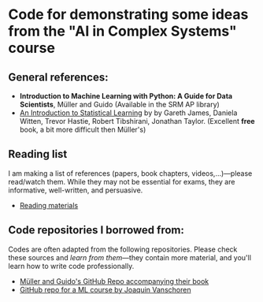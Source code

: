 # Code for demonstrating some ideas from the "AI in Complex Systems" course

## General references:

- **Introduction to Machine Learning with Python: A Guide for Data Scientists**, Müller and Guido (Available in the SRM AP library)
- [An Introduction to Statistical Learning](https://www.statlearning.com/) by by Gareth James, Daniela Witten, Trevor Hastie, Robert Tibshirani, Jonathan Taylor. (Excellent **free** book, a bit more difficult then Müller's)

## Reading list 

I am making a list of references (papers, book chapters, videos,…)—please read/watch them. While they may not be essential for exams, they are informative, well-written, and persuasive.

- [Reading materials](https://arghyadutta.github.io/teaching/AIComplex.html)

## Code repositories I borrowed from:

Codes are often adapted from the following repositories. Please check these sources and *learn from them*—they contain more material, and you'll learn how to write code professionally.

- [Müller and Guido's GitHub Repo accompanying their book](https://github.com/amueller/introduction_to_ml_with_python)
- [GitHub repo for a ML course by Joaquin Vanschoren](https://github.com/ml-course/master)

